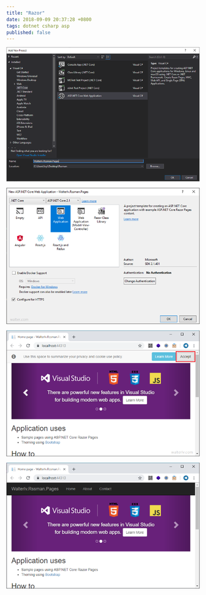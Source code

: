 ```yaml
---
title: "Razor"
date: 2018-09-09 20:37:28 +0800
tags: dotnet csharp asp
published: false
---
```


![创建 ASP.NET Core Web 应用程序](/static/posts/2018-09-09-20-22-14.png)

![创建 Web 应用程序](/static/posts/2018-09-09-20-23-09.png)

![接受](/static/posts/2018-09-09-20-33-36.png)

![页面链接](/static/posts/2018-09-09-20-34-48.png)


